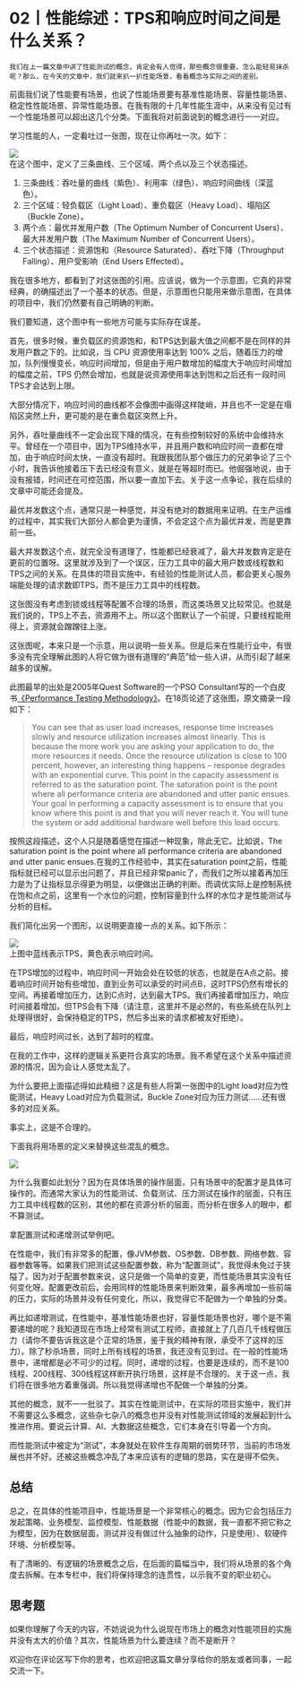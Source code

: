# 02丨性能综述：TPS和响应时间之间是什么关系？

    我们在上一篇文章中讲了性能测试的概念，肯定会有人觉得，那些概念很重要，怎么能轻易抹杀呢？那么，在今天的文章中，我们就来扒一扒性能场景，看看概念与实际之间的差别。

前面我们说了性能要有场景，也说了性能场景要有基准性能场景、容量性能场景、稳定性性能场景、异常性能场景。在我有限的十几年性能生涯中，从来没有见过有一个性能场景可以超出这几个分类。下面我将对前面说到的概念进行一一对应。

学习性能的人，一定看吐过一张图，现在让你再吐一次。如下：

![](https://static001.geekbang.org/resource/image/36/7d/36ee34ee92b75fd17d5314d74453367d.png?wh=629*336)  
在这个图中，定义了三条曲线、三个区域、两个点以及三个状态描述。

1.  三条曲线：吞吐量的曲线（紫色）、利用率（绿色）、响应时间曲线（深蓝色）。
2.  三个区域：轻负载区（Light Load）、重负载区（Heavy Load）、塌陷区（Buckle Zone）。
3.  两个点：最优并发用户数（The Optimum Number of Concurrent Users）、最大并发用户数（The Maximum Number of Concurrent Users）。
4.  三个状态描述：资源饱和（Resource Saturated）、吞吐下降（Throughput Falling）、用户受影响（End Users Effected）。

我在很多地方，都看到了对这张图的引用。应该说，做为一个示意图，它真的非常经典，的确描述出了一个基本的状态。但是，示意图也只能用来做示意图，在具体的项目中，我们仍然要有自己明确的判断。

我们要知道，这个图中有一些地方可能与实际存在误差。

首先，很多时候，重负载区的资源饱和，和TPS达到最大值之间都不是在同样的并发用户数之下的。比如说，当 CPU 资源使用率达到 100% 之后，随着压力的增加，队列慢慢变长，响应时间增加，但是由于用户数增加的幅度大于响应时间增加的幅度之前，TPS 仍然会增加，也就是说资源使用率达到饱和之后还有一段时间TPS才会达到上限。

大部分情况下，响应时间的曲线都不会像图中画得这样陡峭，并且也不一定是在塌陷区突然上升，更可能的是在重负载区突然上升。

另外，吞吐量曲线不一定会出现下降的情况，在有些控制较好的系统中会维持水平。曾经在一个项目中，因为TPS维持水平，并且用户数和响应时间一直都在增加，由于响应时间太快，一直没有超时。我跟我团队那个做压力的兄弟争论了三个小时，我告诉他接着压下去已经没有意义，就是在等超时而已。他倔强地说，由于没有报错，时间还在可控范围，所以要一直加下去。关于这一点争论，我在后续的文章中可能还会提及。

最优并发数这个点，通常只是一种感觉，并没有绝对的数据用来证明。在生产运维的过程中，其实我们大部分人都会更为谨慎，不会定这个点为最优并发，而是更靠前一些。

最大并发数这个点，就完全没有道理了，性能都已经衰减了，最大并发数肯定是在更前的位置呀。这里就涉及到了一个误区，压力工具中的最大用户数或线程数和TPS之间的关系。在具体的项目实施中，有经验的性能测试人员，都会更关心服务端能处理的请求数即TPS，而不是压力工具中的线程数。

这张图没有考虑到锁或线程等配置不合理的场景，而这类场景又比较常见。也就是我们说的，TPS上不去，资源用不上。所以这个图默认了一个前提，只要线程能用得上，资源就会蹭蹭往上涨。

这张图呢，本来只是一个示意，用以说明一些关系。但是后来在性能行业中，有很多没有完全理解此图的人将它做为很有道理的“典范”给一些人讲，从而引起了越来越多的误解。

此图最早的出处是2005年Quest Software的一个PSO Consultant写的一个白皮书[《Performance Testing Methodology》](http://hosteddocs.ittoolbox.com/questnolg22106java.pdf)。在18页论述了这张图，原文摘录一段如下：

> You can see that as user load increases, response time increases slowly and resource utilization increases almost linearly. This is because the more work you are asking your application to do, the more resources it needs. Once the resource utilization is close to 100 percent, however, an interesting thing happens – response degrades with an exponential curve. This point in the capacity assessment is referred to as the saturation point. The saturation point is the point where all performance criteria are abandoned and utter panic ensues. Your goal in performing a capacity assessment is to ensure that you know where this point is and that you will never reach it. You will tune the system or add additional hardware well before this load occurs.

按照这段描述，这个人只是随着感觉在描述一种现象，除此无它。比如说，The saturation point is the point where all performance criteria are abandoned and utter panic ensues.在我的工作经验中，其实在saturation point之前，性能指标就已经可以显示出问题了，并且已经非常panic了，而我们之所以接着再加压力是为了让指标显示得更为明显，以便做出正确的判断。而调优实际上是控制系统在饱和点之前，这里有一个水位的问题，控制容量到什么样的水位才是性能测试与分析的目标。

我们简化出另一个图形，以说明更直接一点的关系。如下所示：

![](https://static001.geekbang.org/resource/image/c0/34/c0575730fe2d14842aba066bc8786734.png?wh=835*390)  
上图中蓝线表示TPS，黄色表示响应时间。

在TPS增加的过程中，响应时间一开始会处在较低的状态，也就是在A点之前。接着响应时间开始有些增加，直到业务可以承受的时间点B，这时TPS仍然有增长的空间。再接着增加压力，达到C点时，达到最大TPS。我们再接着增加压力，响应时间接着增加，但TPS会有下降（请注意，这里并不是必然的，有些系统在队列上处理得很好，会保持稳定的TPS，然后多出来的请求都被友好拒绝）。

最后，响应时间过长，达到了超时的程度。

在我的工作中，这样的逻辑关系更符合真实的场景。我不希望在这个关系中描述资源的情况，因为会让人感觉太乱了。

为什么要把上面描述得如此精细？这是有些人将第一张图中的Light load对应为性能测试，Heavy Load对应为负载测试，Buckle Zone对应为压力测试……还有很多的对应关系。

事实上，这是不合理的。

下面我将用场景的定义来替换这些混乱的概念。

![](https://static001.geekbang.org/resource/image/55/b1/55168e3443446e5866c85853f0e71ab1.jpg?wh=3930*2834)

为什么我要如此划分？因为在具体场景的操作层面，只有场景中的配置才是具体可操作的。而通常大家认为的性能测试、负载测试、压力测试在操作的层面，只有压力工具中线程数的区别，其他的都在资源分析的层面，而分析在很多人的眼中，都不算测试。

拿配置测试和递增测试举例吧。

在性能中，我们有非常多的配置，像JVM参数、OS参数、DB参数、网络参数、容器参数等等。如果我们把测试这些配置参数，称为“配置测试”，我觉得未免过于狭隘了。因为对于配置参数来说，这只是做一个简单的变更，而性能场景其实没有任何变化呀。配置更改前后，会用同样的性能场景来判断效果，最多再增加一些前端的压力，实际的场景并没有任何变化，所以，我觉得它不配做为一个单独的分类。

再比如递增测试，在性能中，基准性能场景也好，容量性能场景也好，哪个是不需要递增的呢？我知道现在市场上经常有测试工程师，直接就上了几百几千线程做压力（请你不要告诉我这是个正常的场景，鉴于我的精神有限，承受不了这样的压力）。除了秒杀场景，同时上所有线程的场景，我还没有见到过。在一般的性能场景中，递增都是必不可少的过程。同时，递增的过程，也要是连续的，而不是100线程、200线程、300线程这样断开执行场景，这样是不合理的。关于这一点，我们将在很多地方着重强调。所以我觉得递增也不配做一个单独的分类。

其他的概念，就不一一批驳了。其实在性能测试中，在实际的项目实施中，我们并不需要这么多概念，这些杂七杂八的概念也并没有对性能测试领域的发展起到什么推进作用。要说云计算、AI、大数据这些概念，它们本身在引导着一个方向。

而性能测试中被定为“测试”，本身就处在软件生存周期的弱势环节，当前的市场发展也并不好。还被这些概念冲乱了本来应该有的逻辑的思路，实在是得不偿失。

## 总结

总之，在具体的性能项目中，性能场景是一个非常核心的概念。因为它会包括压力发起策略、业务模型、监控模型、性能数据（性能中的数据，我一直都不把它称之为模型，因为在数据层面，测试并没有做过什么抽象的动作，只是使用）、软硬件环境、分析模型等。

有了清晰的、有逻辑的场景概念之后，在后面的篇幅当中，我们将从场景的各个角度去拆解。在本专栏中，我们将保持理念的连贯性，以示我不变的职业初心。

## 思考题

如果你理解了今天的内容，不妨说说为什么说现在市场上的概念对性能项目的实施并没有太大的价值？其次，性能场景为什么要连续？而不是断开？

欢迎你在评论区写下你的思考，也欢迎把这篇文章分享给你的朋友或者同事，一起交流一下。
    
